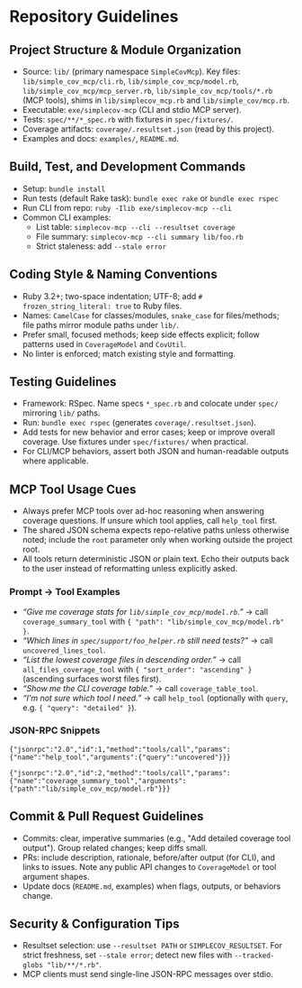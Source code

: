 # Repository Guidelines

## Project Structure & Module Organization
- Source: `lib/` (primary namespace `SimpleCovMcp`). Key files: `lib/simple_cov_mcp/cli.rb`, `lib/simple_cov_mcp/model.rb`, `lib/simple_cov_mcp/mcp_server.rb`, `lib/simple_cov_mcp/tools/*.rb` (MCP tools), shims in `lib/simplecov_mcp.rb` and `lib/simple_cov/mcp.rb`.
- Executable: `exe/simplecov-mcp` (CLI and stdio MCP server).
- Tests: `spec/**/*_spec.rb` with fixtures in `spec/fixtures/`.
- Coverage artifacts: `coverage/.resultset.json` (read by this project).
- Examples and docs: `examples/`, `README.md`.

## Build, Test, and Development Commands
- Setup: `bundle install`
- Run tests (default Rake task): `bundle exec rake` or `bundle exec rspec`
- Run CLI from repo: `ruby -Ilib exe/simplecov-mcp --cli`
- Common CLI examples:
  - List table: `simplecov-mcp --cli --resultset coverage`
  - File summary: `simplecov-mcp --cli summary lib/foo.rb`
  - Strict staleness: add `--stale error`

## Coding Style & Naming Conventions
- Ruby 3.2+; two-space indentation; UTF-8; add `# frozen_string_literal: true` to Ruby files.
- Names: `CamelCase` for classes/modules, `snake_case` for files/methods; file paths mirror module paths under `lib/`.
- Prefer small, focused methods; keep side effects explicit; follow patterns used in `CoverageModel` and `CovUtil`.
- No linter is enforced; match existing style and formatting.

## Testing Guidelines
- Framework: RSpec. Name specs `*_spec.rb` and colocate under `spec/` mirroring `lib/` paths.
- Run: `bundle exec rspec` (generates `coverage/.resultset.json`).
- Add tests for new behavior and error cases; keep or improve overall coverage. Use fixtures under `spec/fixtures/` when practical.
- For CLI/MCP behaviors, assert both JSON and human-readable outputs where applicable.

## MCP Tool Usage Cues
- Always prefer MCP tools over ad-hoc reasoning when answering coverage questions. If unsure which tool applies, call `help_tool` first.
- The shared JSON schema expects repo-relative paths unless otherwise noted; include the `root` parameter only when working outside the project root.
- All tools return deterministic JSON or plain text. Echo their outputs back to the user instead of reformatting unless explicitly asked.

### Prompt → Tool Examples
- *“Give me coverage stats for `lib/simple_cov_mcp/model.rb`.”* → call `coverage_summary_tool` with `{ "path": "lib/simple_cov_mcp/model.rb" }`.
- *“Which lines in `spec/support/foo_helper.rb` still need tests?”* → call `uncovered_lines_tool`.
- *“List the lowest coverage files in descending order.”* → call `all_files_coverage_tool` with `{ "sort_order": "ascending" }` (ascending surfaces worst files first).
- *“Show me the CLI coverage table.”* → call `coverage_table_tool`.
- *“I’m not sure which tool I need.”* → call `help_tool` (optionally with `query`, e.g. `{ "query": "detailed" }`).

### JSON-RPC Snippets
```
{"jsonrpc":"2.0","id":1,"method":"tools/call","params":{"name":"help_tool","arguments":{"query":"uncovered"}}}
```
```
{"jsonrpc":"2.0","id":2,"method":"tools/call","params":{"name":"coverage_summary_tool","arguments":{"path":"lib/simple_cov_mcp/model.rb"}}}
```

## Commit & Pull Request Guidelines
- Commits: clear, imperative summaries (e.g., "Add detailed coverage tool output"). Group related changes; keep diffs small.
- PRs: include description, rationale, before/after output (for CLI), and links to issues. Note any public API changes to `CoverageModel` or tool argument shapes.
- Update docs (`README.md`, examples) when flags, outputs, or behaviors change.

## Security & Configuration Tips
- Resultset selection: use `--resultset PATH` or `SIMPLECOV_RESULTSET`. For strict freshness, set `--stale error`; detect new files with `--tracked-globs "lib/**/*.rb"`.
- MCP clients must send single-line JSON-RPC messages over stdio.
